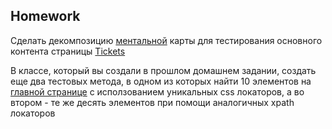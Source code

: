 ## Homework

Сделать декомпозицию [ментальной](https://drive.google.com/file/d/1cyiqfl9nikCIXNkMsK3Y9d6xy-xp-x0z/view?usp=sharing) карты для тестирования основного контента страницы [Tickets](https://docs.google.com/document/d/1Z0zctJKGQSTAtVQO7KbrhxFvfC_0CZev/edit?usp=sharing&ouid=116447005932578256378&rtpof=true&sd=true)

В классе, который вы создали в прошлом домашнем задании, создать еще два тестовых метода, в одном из которых найти 10 элементов на [главной странице](https://demowebshop.tricentis.com/) с исползованием уникальных css локаторов, а во втором - те же десять элементов при помощи аналогичных xpath локаторов